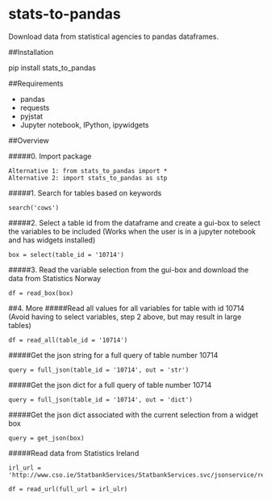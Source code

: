 # stats-to-pandas
Download data from statistical agencies to pandas dataframes. 

##Installation

pip install stats_to_pandas

##Requirements
- pandas
- requests
- pyjstat
- Jupyter notebook, IPython, ipywidgets

##Overview

#####0. Import package

    Alternative 1: from stats_to_pandas import *
    Alternative 2: import stats_to_pandas as stp
    
#####1. Search for tables based on keywords

    search('cows')

#####2. Select a table id from the dataframe and create a gui-box to select the variables to be included
(Works when the user is in a jupyter notebook and has widgets installed)

    box = select(table_id = '10714')

#####3. Read the variable selection from the gui-box and download the data from Statistics Norway

    df = read_box(box)


##4. More
#####Read all values for all variables for table with id 10714
(Avoid having to select variables, step 2 above, but may result in large tables)

    df = read_all(table_id = '10714')

#####Get the json string for a full query of table number 10714

    query = full_json(table_id = '10714', out = 'str')

#####Get the json dict for a full query of table number 10714

    query = full_json(table_id = '10714', out = 'dict')

#####Get the json dict associated with the current selection from a widget box

    query = get_json(box)

#####Read data from Statistics Ireland

    irl_url = 'http://www.cso.ie/StatbankServices/StatbankServices.svc/jsonservice/responseinstance/CNA31'
    
    df = read_url(full_url = irl_ulr)
